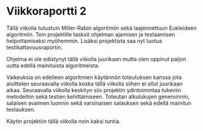 # Viikkoraportti 2


Tällä viikolla tutustuin Miller-Rabin algoritmiin sekä laajennettuun Eukleideen algoritmiin. Tein projektille tasksit ohjelman ajamisen ja testaamisen helpottamiseksi myöhemmin. Lisäksi projektista saa nyt luotua testikattavuusraportin. 

Ohjelma ei ole edistynyt tällä viikolla juurikaan mutta olen oppinut paljon uutta edellä mainituista algoritmeista. 

Vaikeuksia on edelleen algoritmien käytännön toteutuksen kanssa jota aloittelen seuraavalla viikolla koska tällä viikolla siihen ei ollut juurikaan aikaa. Seuraavalla viikolla keskityn siis projektin ydintoimintaa tukeviin metodeihin sekä testien kehittämiseen. Toteutan alkulukujen generoinnin, salaisen avaimen luonnin sekä varsinaisen salauksen sekä edellä mainitun  testauksen.






Käytin projektiin tällä viikolla noin kaksi tuntia.
